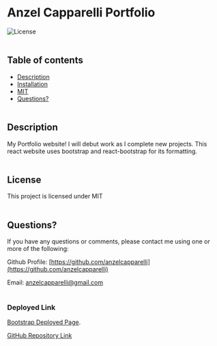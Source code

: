 
  # Anzel Capparelli Portfolio
  
![License](https://img.shields.io/badge/License-MIT-informational)
<br><br>

  ## Table of contents
  
  - [Description](#Descriptionn)
  - [Installation](#Installation)
  - [MIT](#MIT)
  - [Questions?](#Questions?)
  <br><br>
  
  ## Description
  
  My Portfolio website! I will debut work as I complete new projects. This react website uses bootstrap and react-bootstrap for its formatting.
  <br><br>

  ## License
  
  This project is licensed under MIT
  <br><br>

  ## Questions?
  
  If you have any questions or comments, please contact me using one or more of the following:
  
  Github Profile: [https://github.com/anzelcapparelli](https://github.com/anzelcapparelli)

  Email: anzelcapparelli@gmail.com
<br><br>

### Deployed Link

[Bootstrap Deployed Page](https://anzelcapparelli.github.io/).


[GitHub Repository Link](https://github.com/anzelcapparelli/anzelcapparelli.github.io)